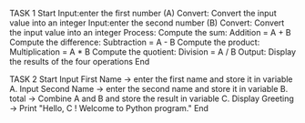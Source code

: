 TASK 1
Start
Input:enter the first number (A)
Convert: Convert the input value into an integer
Input:enter the second number (B)
Convert: Convert the input value into an integer
Process:
Compute the sum: Addition = A + B
Compute the difference: Subtraction = A - B
Compute the product: Multiplication = A * B
Compute the quotient: Division = A / B
Output: Display the results of the four operations
End

TASK 2
Start
Input First Name → enter the first name and store it in variable A.
Input Second Name → enter the second name and store it in variable B.
total → Combine A and B and store the result in variable C.
Display Greeting → Print "Hello, C ! Welcome to Python program."
End
